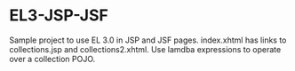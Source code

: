 # EL3-JSP-JSF
Sample project to use EL 3.0 in JSP and JSF pages. 
index.xhtml has links to collections.jsp and collections2.xhtml. Use lamdba expressions to operate over a collection POJO. 
